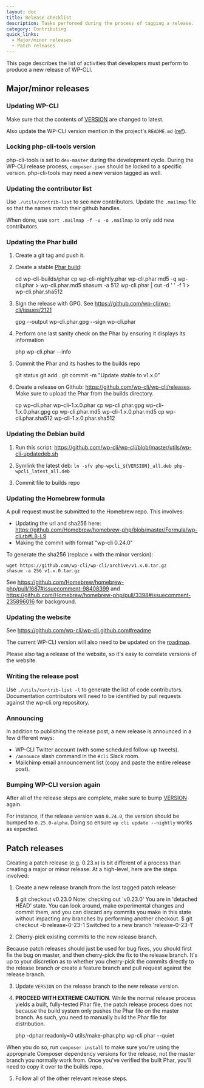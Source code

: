 ```yaml
---
layout: doc
title: Release checklist
description: Tasks performed during the process of tagging a release.
category: Contributing
quick_links:
  - Major/minor releases
  - Patch releases
---
```


This page describes the list of activities that developers must perform to produce a new release of WP-CLI.

## Major/minor releases

### Updating WP-CLI

Make sure that the contents of [VERSION](https://github.com/wp-cli/wp-cli/blob/master/VERSION) are changed to latest.

Also update the WP-CLI version mention in the project's `README.md` ([ref](https://github.com/wp-cli/wp-cli/issues/3647)).

### Locking php-cli-tools version

php-cli-tools is set to `dev-master` during the development cycle. During the WP-CLI release process, `composer.json` should be locked to a specific version. php-cli-tools may need a new version tagged as well.

### Updating the contributor list

Use `./utils/contrib-list` to see new contributors. Update the `.mailmap` file so that the names match their github handles.

When done, use `sort .mailmap -f -u -o .mailmap` to only add new contributors.

### Updating the Phar build

1) Create a git tag and push it.

2) Create a stable [Phar build](https://github.com/wp-cli/builds/tree/gh-pages/phar):

    cd wp-cli-builds/phar
    cp wp-cli-nightly.phar wp-cli.phar
    md5 -q wp-cli.phar > wp-cli.phar.md5
    shasum -a 512 wp-cli.phar | cut -d ' ' -f 1 > wp-cli.phar.sha512

3) Sign the release with GPG. See <https://github.com/wp-cli/wp-cli/issues/2121>

    gpg --output wp-cli.phar.gpg --sign wp-cli.phar

3) Perform one last sanity check on the Phar by ensuring it displays its information

    php wp-cli.phar --info

4) Commit the Phar and its hashes to the builds repo

    git status
    git add .
    git commit -m "Update stable to v1.x.0"

5) Create a release on Github: <https://github.com/wp-cli/wp-cli/releases>. Make sure to upload the Phar from the builds directory.

    cp wp-cli.phar wp-cli-1.x.0.phar
    cp wp-cli.phar.gpg wp-cli-1.x.0.phar.gpg
    cp wp-cli.phar.md5 wp-cli-1.x.0.phar.md5
    cp wp-cli.phar.sha512 wp-cli-1.x.0.phar.sha512

### Updating the Debian build

1) Run this script: <https://github.com/wp-cli/wp-cli/blob/master/utils/wp-cli-updatedeb.sh>

2) Symlink the latest deb: `ln -sfv php-wpcli_${VERSION}_all.deb php-wpcli_latest_all.deb`

3) Commit file to builds repo

### Updating the Homebrew formula

A pull request must be submitted to the Homebrew repo. This involves:

* Updating the url and sha256 here: https://github.com/Homebrew/homebrew-php/blob/master/Formula/wp-cli.rb#L8-L9
* Making the commit with format "wp-cli 0.24.0"

To generate the sha256 (replace `x` with the minor version):

    wget https://github.com/wp-cli/wp-cli/archive/v1.x.0.tar.gz
    shasum -a 256 v1.x.0.tar.gz

See <https://github.com/Homebrew/homebrew-php/pull/1687#issuecomment-98408399> and <https://github.com/Homebrew/homebrew-php/pull/3398#issuecomment-235896016> for background.

### Updating the website

See <https://github.com/wp-cli/wp-cli.github.com#readme>

The current WP-CLI version will also need to be updated on the [roadmap](https://wp-cli.org/docs/roadmap/).

Please also tag a release of the website, so it's easy to correlate versions of the website.

### Writing the release post

Use `./utils/contrib-list -l` to generate the list of code contributors. Documentation contributors will need to be identified by pull requests against the wp-cli.org repository.

### Announcing

In addition to publishing the release post, a new release is announced in a few different ways:

* WP-CLI Twitter account (with some scheduled follow-up tweets).
* `/announce` slash command in the `#cli` Slack room.
* Mailchimp email announcement list (copy and paste the entire release post).

### Bumping WP-CLI version again

After all of the release steps are complete, make sure to bump [VERSION](https://github.com/wp-cli/wp-cli/blob/master/VERSION) again.

For instance, if the release version was `0.24.0`, the version should be bumped to `0.25.0-alpha`. Doing so ensure `wp cli update --nightly` works as expected.

## Patch releases

Creating a patch release (e.g. 0.23.x) is bit different of a process than creating a major or minor release. At a high-level, here are the steps involved:

1) Create a new release branch from the last tagged patch release:

    $ git checkout v0.23.0
    Note: checking out 'v0.23.0'
    You are in 'detached HEAD' state. You can look around, make experimental
    changes and commit them, and you can discard any commits you make in this
    state without impacting any branches by performing another checkout.
    $ git checkout -b release-0-23-1
    Switched to a new branch 'release-0-23-1'

2) Cherry-pick existing commits to the new release branch.

Because patch releases should just be used for bug fixes, you should first fix the bug on master, and then cherry-pick the fix to the release branch. It's up to your discretion as to whether you cherry-pick the commits directly to the release branch *or* create a feature branch and pull request against the release branch.

3) Update `VERSION` on the release branch to the new release version.

4) **PROCEED WITH EXTREME CAUTION**. While the normal release process yields a built, fully-tested Phar file, the patch release process does not because the build system only pushes the Phar file on the master branch. As such, you need to manually build the Phar file for distribution.

    php -dphar.readonly=0 utils/make-phar.php wp-cli.phar --quiet

When you do so, run `composer install` to make sure you're using the appropriate Composer dependency versions for the release, not the master branch you normally work from. Once you've verified the built Phar, you'll need to copy it over to the builds repo.

5) Follow all of the other relevant release steps.
